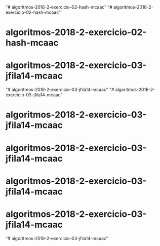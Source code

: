 "# algoritmos-2018-2-exercicio-02-hash-mcaac" 
"# algoritmos-2018-2-exercicio-02-hash-mcaac" 
# algoritmos-2018-2-exercicio-02-hash-mcaac
# algoritmos-2018-2-exercicio-03-jfila14-mcaac
"# algoritmos-2018-2-exercicio-03-jfila14-mcaac" 
"# algoritmos-2018-2-exercicio-03-jfila14-mcaac" 
# algoritmos-2018-2-exercicio-03-jfila14-mcaac
# algoritmos-2018-2-exercicio-03-jfila14-mcaac
# algoritmos-2018-2-exercicio-03-jfila14-mcaac
# algoritmos-2018-2-exercicio-03-jfila14-mcaac
"# algoritmos-2018-2-exercicio-03-jfila14-mcaac" 
